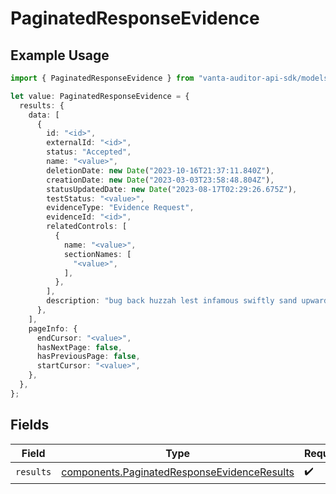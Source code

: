 # PaginatedResponseEvidence

## Example Usage

```typescript
import { PaginatedResponseEvidence } from "vanta-auditor-api-sdk/models/components";

let value: PaginatedResponseEvidence = {
  results: {
    data: [
      {
        id: "<id>",
        externalId: "<id>",
        status: "Accepted",
        name: "<value>",
        deletionDate: new Date("2023-10-16T21:37:11.840Z"),
        creationDate: new Date("2023-03-03T23:58:48.804Z"),
        statusUpdatedDate: new Date("2023-08-17T02:29:26.675Z"),
        testStatus: "<value>",
        evidenceType: "Evidence Request",
        evidenceId: "<id>",
        relatedControls: [
          {
            name: "<value>",
            sectionNames: [
              "<value>",
            ],
          },
        ],
        description: "bug back huzzah lest infamous swiftly sand upwardly",
      },
    ],
    pageInfo: {
      endCursor: "<value>",
      hasNextPage: false,
      hasPreviousPage: false,
      startCursor: "<value>",
    },
  },
};
```

## Fields

| Field                                                                                                      | Type                                                                                                       | Required                                                                                                   | Description                                                                                                |
| ---------------------------------------------------------------------------------------------------------- | ---------------------------------------------------------------------------------------------------------- | ---------------------------------------------------------------------------------------------------------- | ---------------------------------------------------------------------------------------------------------- |
| `results`                                                                                                  | [components.PaginatedResponseEvidenceResults](../../models/components/paginatedresponseevidenceresults.md) | :heavy_check_mark:                                                                                         | N/A                                                                                                        |